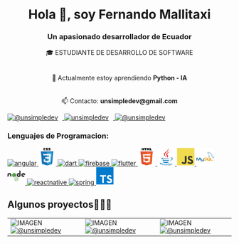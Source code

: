 <h1 align="center">Hola 👋, soy Fernando Mallitaxi</h1>
<h3 align="center">Un apasionado desarrollador de Ecuador</h3>

<p align="center">
  🎓 ESTUDIANTE DE DESARROLLO DE SOFTWARE<br><br><br>
  🌱 Actualmente estoy aprendiendo <strong>Python - IA</strong><br><br><br>
  📫 Contacto: <strong>unsimpledev@gmail.com</strong><br>

  <div class="contact-icons">
    <a href="https://github.com/Ferchosos-Programmers" target="blank">
      <img src="https://img.shields.io/badge/GitHub-100000?style=for-the-badge&logo=github&logoColor=white" alt="@unsimpledev" style="margin-right: 2%;" />
    </a>
    <a href="https://www.linkedin.com/in/fernando-mallitaxi-510868304/" target="blank">
      <img src="https://img.shields.io/badge/LinkedIn-0077B5?style=for-the-badge&logo=linkedin&logoColor=white" alt="unsimpledev" style="margin-right: 2%;" />
    </a>
    <a href="mailto:fernandomallitaxi0@gmail.com" target="blank">
      <img src="https://img.shields.io/badge/Gmail-D14836?style=for-the-badge&logo=gmail&logoColor=white" alt="@unsimpledev" style="margin-right: 2%;" />
    </a>
  </div>
</p>

<h3 align="left">Lenguajes de Programacion:</h3>
<p class="skills" align="left"> 
  <a href="https://angular.io" target="_blank" rel="noreferrer">
    <img src="https://angular.io/assets/images/logos/angular/angular.svg" alt="angular" width="40" height="40"/> 
  </a>
  <a href="https://www.w3schools.com/css/" target="_blank" rel="noreferrer">
    <img src="https://raw.githubusercontent.com/devicons/devicon/master/icons/css3/css3-original-wordmark.svg" alt="css3" width="40" height="40"/> 
  </a> 
  <a href="https://dart.dev" target="_blank" rel="noreferrer">
    <img src="https://www.vectorlogo.zone/logos/dartlang/dartlang-icon.svg" alt="dart" width="40" height="40"/> 
  </a> 
  <a href="https://firebase.google.com/" target="_blank" rel="noreferrer">
    <img src="https://www.vectorlogo.zone/logos/firebase/firebase-icon.svg" alt="firebase" width="40" height="40"/> 
  </a> 
  <a href="https://flutter.dev" target="_blank" rel="noreferrer">
    <img src="https://www.vectorlogo.zone/logos/flutterio/flutterio-icon.svg" alt="flutter" width="40" height="40"/> 
  </a> 
  <a href="https://www.w3.org/html/" target="_blank" rel="noreferrer">
    <img src="https://raw.githubusercontent.com/devicons/devicon/master/icons/html5/html5-original-wordmark.svg" alt="html5" width="40" height="40"/> 
  </a> 
  <a href="https://www.java.com" target="_blank" rel="noreferrer">
    <img src="https://raw.githubusercontent.com/devicons/devicon/master/icons/java/java-original.svg" alt="java" width="40" height="40"/> 
  </a> 
  <a href="https://developer.mozilla.org/en-US/docs/Web/JavaScript" target="_blank" rel="noreferrer">
    <img src="https://raw.githubusercontent.com/devicons/devicon/master/icons/javascript/javascript-original.svg" alt="javascript" width="40" height="40"/> 
  </a> 
  <a href="https://www.mysql.com/" target="_blank" rel="noreferrer">
    <img src="https://raw.githubusercontent.com/devicons/devicon/master/icons/mysql/mysql-original-wordmark.svg" alt="mysql" width="40" height="40"/> 
  </a> 
  <a href="https://nodejs.org" target="_blank" rel="noreferrer">
    <img src="https://raw.githubusercontent.com/devicons/devicon/master/icons/nodejs/nodejs-original-wordmark.svg" alt="nodejs" width="40" height="40"/> 
  </a> 
  <a href="https://reactnative.dev/" target="_blank" rel="noreferrer">
    <img src="https://reactnative.dev/img/header_logo.svg" alt="reactnative" width="40" height="40"/> 
  </a> 
  <a href="https://spring.io/" target="_blank" rel="noreferrer">
    <img src="https://www.vectorlogo.zone/logos/springio/springio-icon.svg" alt="spring" width="40" height="40"/> 
  </a> 
  <a href="https://www.typescriptlang.org/" target="_blank" rel="noreferrer">
    <img src="https://raw.githubusercontent.com/devicons/devicon/master/icons/typescript/typescript-original.svg" alt="typescript" width="40" height="40"/> 
  </a> 
</p>

<div id="proyectos">
<h2>Algunos proyectos👨🏻‍💻</h2>

  <table class="project-table">
    <tr>
      <td class="project-cell">
        <img width="100%" src="https://th.bing.com/th/id/OIG2.gWOBI5g3Hfp4kFpvYMpn?pid=ImgGn" alt="IMAGEN" />
        <a href="https://github.com/Ferchosos-Programmers/CINEFLIX_APP" target="blank">
          <img src="https://img.shields.io/badge/GitHub-100000?style=for-the-badge&logo=github&logoColor=white" alt="@unsimpledev" />
        </a>
      </td>
      <td class="project-cell">
        <img width="100%" src="https://th.bing.com/th/id/OIG3.Lj2EPQ8qpmYmsjzQPIt3?w=1024&h=1024&rs=1&pid=ImgDetMain" alt="IMAGEN" />
        <a href="https://github.com/Ferchosos-Programmers/Tienda-Online" target="blank">
          <img src="https://img.shields.io/badge/GitHub-100000?style=for-the-badge&logo=github&logoColor=white" alt="@unsimpledev" />
        </a>
      </td>
      <td class="project-cell">
        <img width="100%" src="https://th.bing.com/th/id/OIG4.dUnWhgWriqM_VziM89tU?w=1024&h=1024&rs=1&pid=ImgDetMain" alt="IMAGEN" />
        <a href="https://github.com/Ferchosos-Programmers/Biblioteca-Completa" target="blank">
          <img src="https://img.shields.io/badge/GitHub-100000?style=for-the-badge&logo=github&logoColor=white" alt="@unsimpledev" />
        </a>
      </td>
    </tr>
  </table>
</div>

